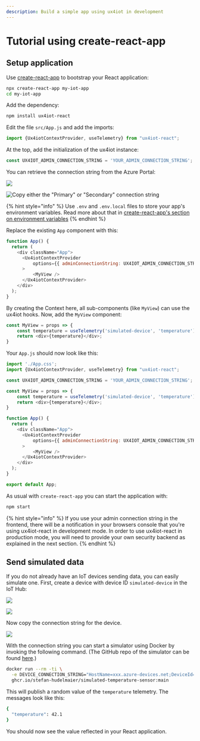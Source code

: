 ```yaml
---
description: Build a simple app using ux4iot in development
---
```


# Tutorial using create-react-app

## Setup application

Use [create-react-app](https://github.com/facebook/create-react-app) to bootstrap your React application:

```bash
npx create-react-app my-iot-app
cd my-iot-app
```

Add the dependency:

```bash
npm install ux4iot-react
```

Edit the file `src/App.js` and add the imports:

```javascript
import {Ux4iotContextProvider, useTelemetry} from "ux4iot-react";
```

At the top, add the initialization of the ux4iot instance:

```javascript
const UX4IOT_ADMIN_CONNECTION_STRING = 'YOUR_ADMIN_CONNECTION_STRING';
```

You can retrieve the connection string from the Azure Portal:

![](<../.gitbook/assets/image (1).png>)

![Copy either the "Primary" or "Secondary" connection string](<../.gitbook/assets/image (17).png>)

{% hint style="info" %}
Use `.env` and `.env.local` files to store your app's environment variables. Read more about that in [create-react-app's section on environment variables](https://create-react-app.dev/docs/adding-custom-environment-variables/)
{% endhint %}

Replace the existing `App` component with this:

```javascript
function App() {
  return (
    <div className="App">
      <Ux4iotContextProvider 
          options={{ adminConnectionString: UX4IOT_ADMIN_CONNECTION_STRING }}
      >
          <MyView />
      </Ux4iotContextProvider>
    </div>
  );
}
```

By creating the Context here, all sub-components (like `MyView`) can use the ux4iot hooks. Now, add the `MyView` component:

```javascript
const MyView = props => {
    const temperature = useTelemetry('simulated-device', 'temperature');
    return <div>{temperature}</div>;
}
```

Your `App.js` should now look like this:

```javascript
import './App.css';
import {Ux4iotContextProvider, useTelemetry} from "ux4iot-react";

const UX4IOT_ADMIN_CONNECTION_STRING = 'YOUR_ADMIN_CONNECTION_STRING';

const MyView = props => {
    const temperature = useTelemetry('simulated-device', 'temperature');
    return <div>{temperature}</div>;
}

function App() {
  return (
    <div className="App">
      <Ux4iotContextProvider
          options={{ adminConnectionString: UX4IOT_ADMIN_CONNECTION_STRING }}
      >
          <MyView />
      </Ux4iotContextProvider>
    </div>
  );
}

export default App;
```

As usual with `create-react-app` you can start the application with:

```bash
npm start
```

{% hint style="info" %}
If you use your admin connection string in the frontend, there will be a notification in your browsers console that you're using ux4iot-react in development mode. In order to use ux4iot-react in production mode, you will need to provide your own security backend as explained in the next section.
{% endhint %}

## Send simulated data

If you do not already have an IoT devices sending data, you can easily simulate one. First, create a device with device ID `simulated-device` in the IoT Hub:

![](<../.gitbook/assets/image (13).png>)

![](<../.gitbook/assets/image (11).png>)

Now copy the connection string for the device.

![](<../.gitbook/assets/image (12).png>)

With the connection string you can start a simulator using Docker by invoking the following command. (The GitHub repo of the simulator can be found [here](https://github.com/stefan-hudelmaier/simulated-temperature-sensor).)

```bash
docker run --rm -ti \
  -e DEVICE_CONNECTION_STRING="HostName=xxx.azure-devices.net;DeviceId=simulated-device;SharedAccessKey=xxx" \
  ghcr.io/stefan-hudelmaier/simulated-temperature-sensor:main
```

This will publish a random value of the `temperature` telemetry. The messages look like this:

```bash
{
  "temperature": 42.1
}
```

You should now see the value reflected in your React application.
